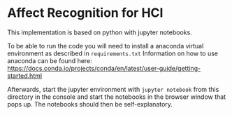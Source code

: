 # Affect Recognition for HCI

This implementation is based on python with jupyter notebooks.

To be able to run the code you will need to install a anaconda virtual environment as described in 
  `requirements.txt`
Information on how to use anaconda can be found here: https://docs.conda.io/projects/conda/en/latest/user-guide/getting-started.html 

Afterwards, start the jupyter environment with `jupyter notebook` from this directory in the console and start the notebooks in the browser window that pops up.
The notebooks should then be self-explanatory.
